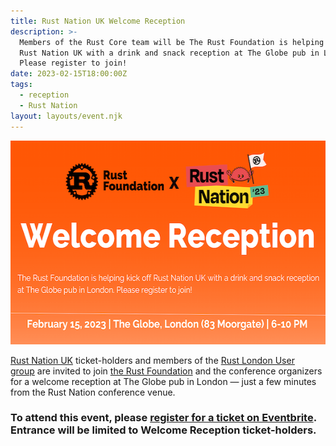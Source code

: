 ```yaml
---
title: Rust Nation UK Welcome Reception
description: >-
  Members of the Rust Core team will be The Rust Foundation is helping kick off
  Rust Nation UK with a drink and snack reception at The Globe pub in London.
  Please register to join!
date: 2023-02-15T18:00:00Z
tags:
  - reception
  - Rust Nation
layout: layouts/event.njk
---
```

<img src="/img/news/2023-01-17-rust-nation-announcement-reception/Reception.png" width="580" height="326" />

<a target="_blank" rel="nofollow noopener noreferrer" href="https://www.rustnationuk.com/">R﻿ust Nation UK</a>&nbsp;ticket-holders and members of the&nbsp;<a target="_blank" rel="nofollow noopener noreferrer" href="https://www.meetup.com/rust-london-user-group/">Rust London User group</a>&nbsp;are invited to join&nbsp;<a target="_blank" rel="nofollow noopener noreferrer" href="https://foundation.rust-lang.org/">the Rust Foundation</a>&nbsp;and the conference organizers for a welcome reception at The Globe pub in London — just a few minutes from the Rust Nation conference venue.

### **To attend this event, please <a target="_blank" rel="noopener" href="https://www.eventbrite.com/e/rust-foundation-x-rust-nation-uk-welcome-reception-tickets-514320976887">register for a ticket on Eventbrite</a>. Entrance will be limited to Welcome Reception ticket-holders.**